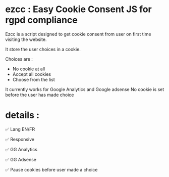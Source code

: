 # ezcc : Easy Cookie Consent JS for rgpd compliance

Ezcc is a script designed to get cookie consent from user on first time visiting the website.

It store the user choices in a cookie.

Choices are : 
  - No cookie at all
  - Accept all cookies
  - Choose from the list

It currently works for Google Analytics and Google adsense
No cookie is set before the user has made choice

# details :

✅ Lang EN/FR

✅ Responsive

✅ GG Analytics

✅ GG Adsense

✅ Pause cookies before user made a choice
